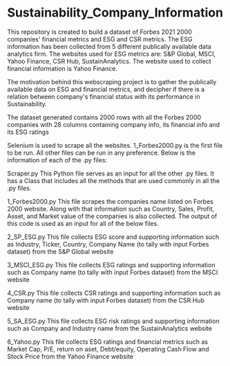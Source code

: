 # Sustainability_Company_Information

This repository is created to build a dataset of Forbes 2021 2000 companies' financial metrics and ESG and CSR metrics. The ESG information has been collected from 5 different publically available data analytics firm. The websites used for ESG metrics are: S&P Global, MSCI, Yahoo Finance, CSR Hub, SustainAnalytics. The website used to collect financial information is Yahoo Finance.

The motivation behind this webscraping project is to gather the publically available data on ESG and financial metrics, and decipher if there is a relation between company's financial status with its performance in Sustainability.

The dataset generated contains 2000 rows with all the Forbes 2000 companies with 28 columns containing company info, its financial info and its ESG ratings

Selenium is used to scrape all the websites. 1_Forbes2000.py is the first file to be run. All other files can be run in any preference. Below is the information of each of the .py files:

Scraper.py This Python file serves as an input for all the other .py files. It has a Class that includes all the methods that are used commonly in all the .py files.

1_Forbes2000.py This file scrapes the companies name listed on Forbes 2000 website. Along with that information such as Country, Sales, Profit, Asset, and Market value of the companies is also collected. The output of this code is used as an input for all of the below files.

2_SP_ESG.py This file collects ESG score and supporting information such as Industry, Ticker, Country, Company Name (to tally with input Forbes dataset) from the S&P Global website

3_MSCI_ESG.py This file collects ESG ratings and supporting information such as Company name (to tally with input Forbes dataset) from the MSCI website

4_CSR.py This file collects CSR ratings and supporting information such as Company name (to tally with input Forbes dataset) from the CSR Hub website

5_SA_ESG.py This file collects ESG risk ratings and supporting information such as Company and Industry name from the SustainAnalytics website

6_Yahoo.py This file collects ESG ratings and financial metrics such as Market Cap, P/E, return on aset, Debt/equity, Operating Cash Flow and Stock Price from the Yahoo Finance website
